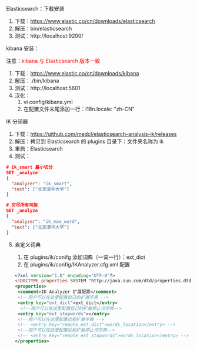 

Elasticsearch：下载安装

1. 下载：https://www.elastic.co/cn/downloads/elasticsearch
2. 解压：bin/elasticsearch
3. 测试：http://localhost:9200/



kibana 安装：

注意：<font color=red>kibana 与 Elasticsearch 版本一致</font>

1. 下载：https://www.elastic.co/cn/downloads/kibana
2. 解压：./bin/kibana
3. 测试：http://localhost:5601
4. 汉化：
   1. vi config/kibana.yml
   2. 在配置文件末尾添加一行：i18n.locale: "zh-CN"



IK 分词器

1. 下载：https://github.com/medcl/elasticsearch-analysis-ik/releases
2. 解压：拷贝到 Elasticsearch 的 plugins 目录下：文件夹名称为 ik
3. 重启：Elasticsearch
4. 测试：

```json
# ik_smart 最小切分
GET _analyze
{
  "analyzer": "ik_smart",
  "text": ["北京清华大学"]
}

# 穷尽所有可能
GET _analyze
{
  "analyzer": "ik_max_word",
  "text": ["北京清华大学"]
}
```

5. 自定义词典

   1. 在 plugins/ik/conifg 添加词典（一词一行）：ext_dict
   2. 在 plugins/ik/config/IKAnalyzer.cfg.xml 配置

   ```xml
   <?xml version="1.0" encoding="UTF-8"?>
   <!DOCTYPE properties SYSTEM "http://java.sun.com/dtd/properties.dtd">
   <properties>
   	<comment>IK Analyzer 扩展配置</comment>
   	<!--用户可以在这里配置自己的扩展字典 -->
   	<entry key="ext_dict">ext_dict</entry>
   	 <!--用户可以在这里配置自己的扩展停止词字典-->
   	<entry key="ext_stopwords"></entry>
   	<!--用户可以在这里配置远程扩展字典 -->
   	<!-- <entry key="remote_ext_dict">words_location</entry> -->
   	<!--用户可以在这里配置远程扩展停止词字典-->
   	<!-- <entry key="remote_ext_stopwords">words_location</entry> -->
   </properties>
   ```

   